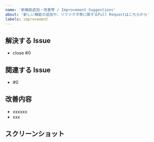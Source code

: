 ```yaml
---
name: '新機能追加・改善等 / Improvement Suggestions'
about: '新しい機能の追加や、リファクタ等に関するPull Requestはこちらから'
labels: improvement
---
```

<!-- PRを送る前に、その修正内容が'feature/'下で作成されていることを確認する、また、PR先のbranchについても'develop'であることを確認する -->

## 解決する Issue
<!-- 基本的にはIssueを立ててからブランチを作り、PRを送る流れなので、解決するIssueを'close'の後ろに記載する
こうすることによって、PRをマージした際に自動でIssueを閉じてくれる、Linked Issueを設定することができる -->
- close #0

## 関連する Issue
<!-- 関連するが、直接的な解決ではない場合や、すでに解決されている場合等はこちらに記載する、なければこの欄ごと削除してかまわない -->
- #0

## 改善内容
<!-- Issueですでに改善内容については述べられているはずだが、改めて記載する -->
- xxxxxx
- xxx

## スクリーンショット
<!-- コンソールログなどで変更をわかりやすく示せる場合は、スクリーンショットを貼るとレビューがはかどる可能性が高い
特にBefore/Afterなどはよい例だろう。しかし、特にない場合はこの欄ごと削除してかまわない -->
